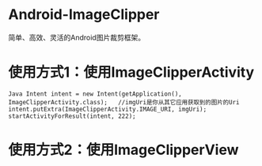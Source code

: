 # Android-ImageClipper
简单、高效、灵活的Android图片裁剪框架。

# 使用方式1：使用ImageClipperActivity

`Java
Intent intent = new Intent(getApplication(), ImageClipperActivity.class);  
//imgUri是你从其它应用获取到的图片的Uri  
intent.putExtra(ImageClipperActivity.IMAGE_URI, imgUri);  
startActivityForResult(intent, 222);  
`

# 使用方式2：使用ImageClipperView
